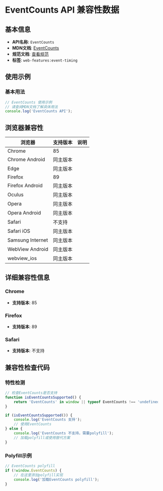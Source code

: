 # EventCounts API 兼容性数据

## 基本信息

- **API名称**: `EventCounts`
- **MDN文档**: [EventCounts](https://developer.mozilla.org/docs/Web/API/EventCounts)
- **规范文档**: [查看规范](https://w3c.github.io/event-timing/#sec-event-counts)
- **标签**: `web-features:event-timing`

## 使用示例

### 基本用法

```javascript
// EventCounts 使用示例
// 请查阅MDN文档了解具体用法
console.log('EventCounts API');
```

## 浏览器兼容性

| 浏览器 | 支持版本 | 说明 |
|--------|----------|------|
| Chrome | 85 |  |
| Chrome Android | 同主版本 |  |
| Edge | 同主版本 |  |
| Firefox | 89 |  |
| Firefox Android | 同主版本 |  |
| Oculus | 同主版本 |  |
| Opera | 同主版本 |  |
| Opera Android | 同主版本 |  |
| Safari | 不支持 |  |
| Safari iOS | 同主版本 |  |
| Samsung Internet | 同主版本 |  |
| WebView Android | 同主版本 |  |
| webview_ios | 同主版本 |  |

## 详细兼容性信息

### Chrome

- **支持版本**: 85

### Firefox

- **支持版本**: 89

### Safari

- **支持版本**: 不支持

## 兼容性检查代码

### 特性检测

```javascript
// 检查EventCounts是否支持
function isEventCountsSupported() {
    return 'EventCounts' in window || typeof EventCounts !== 'undefined';
}

if (isEventCountsSupported()) {
    console.log('EventCounts 支持');
    // 使用EventCounts
} else {
    console.log('EventCounts 不支持，需要polyfill');
    // 加载polyfill或使用替代方案
}
```

### Polyfill示例

```javascript
// EventCounts polyfill
if (!window.EventCounts) {
    // 在这里添加polyfill实现
    console.log('加载EventCounts polyfill');
}
```

